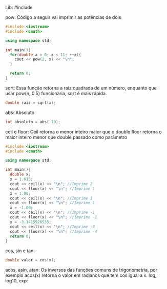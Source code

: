 Lib: #include <cmath>

pow:
Código a seguir vai imprimir as potências de dois
~~~c++
#include <iostream>
#include <cmath>

using namespace std;

int main(){
  for(double x = 0; x < 11; ++x){
    cout << pow(2, x) << "\n";
  }

  return 0;
}
~~~
sqrt:
Essa função retorna a raiz quadrada de um número, enquanto que usar pow(n, 0.5) funcionaria, sqrt é mais rápida.
~~~c++
double raiz = sqrt(x);
~~~
abs:
Absoluto 
~~~c++
int absoluto = abs(-10);
~~~
ceil e floor:
Ceil retorna o menor inteiro maior que o double
floor retorna o maior inteiro menor que double passado como parâmetro
~~~c++
#include <iostream>
#include <cmath>

using namespace std;

int main(){
  double x;
  x = 1.615;
  cout << ceil(x) << "\n"; //Imprime 2
  cout << floor(x) << "\n"; //Imprime 1
  x = 1.00;
  cout << ceil(x) << "\n"; //Imprime 1
  cout << floor(x) << "\n"; //Imprime 1
  x = -1.00;
  cout << ceil(x) << "\n"; //Imprime -1
  cout << floor(x) << "\n"; //Imprime -1
  x = -3.1415926535;
  cout << ceil(x) << "\n"; //Imprime -3
  cout << floor(x) << "\n"; //Imprime -4
  return 0;
}
~~~
cos, sin e tan:
~~~c++
double valor = cos(x);
~~~
acos, asin, atan:
Os inversos das funções comuns de trigonometria, por exemplo acos(x) retorna o valor em radianos que tem cos igual a x.
log, log10, exp: